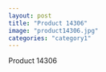 ```yaml
---
layout: post
title: "Product 14306"
image: "product14306.jpg"
categories: "category1"
---
```

Product 14306
